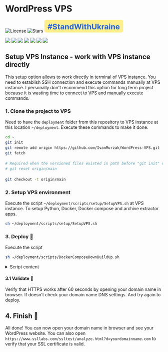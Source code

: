 # WordPress VPS

![License](https://img.shields.io/github/license/IvanMurzak/WordPress-VPS) ![Stars](https://img.shields.io/github/stars/IvanMurzak/WordPress-VPS) [![Stand With Ukraine](https://raw.githubusercontent.com/vshymanskyy/StandWithUkraine/main/badges/StandWithUkraine.svg)](https://stand-with-ukraine.pp.ua)

<div>
  <a target="_blank" href="https://docs.docker.com/"><img src="https://img.shields.io/badge/Docker-2CA5E0?style=for-the-badge&logo=docker&logoColor=white" /></a>
  <a target="_blank" href="https://developer.wordpress.org/"><img src="https://img.shields.io/badge/Wordpress-21759B?style=for-the-badge&logo=wordpress&logoColor=white" /></a>
  <a target="_blank" href="https://mysql.com/"><img src="https://img.shields.io/badge/MySQL-3E6E93?style=for-the-badge&logo=mysql&logoColor=white" /></a>
  <a target="_blank" href="https://letsencrypt.org/"><img src="https://img.shields.io/badge/LetsEncrypt-2C3C69?style=for-the-badge&logo=letsencrypt&logoColor=white" /></a>
  <a target="_blank" href="https://nginx.com/"><img src="https://img.shields.io/badge/Nginx-009639?style=for-the-badge&logo=nginx&logoColor=white" /></a>
  <a target="_blank" href="https://certbot.eff.org/"><img src="https://img.shields.io/badge/CertBot-000000?style=for-the-badge&logo=eff&logoColor=white" /></a>
  <a target="_blank" href="https://www.google.com/search?q=virtual+private+server"><img src="https://img.shields.io/badge/VPS-FFFFFF?style=for-the-badge&logo=vps&logoColor=white" /></a>
</div>

## Setup VPS Instance - work with VPS instance directly

This setup option allows to work directly in terminal of VPS instance. You need to establish SSH connection and execute commands manually at VPS instance. I personally don't recommend this option for long term project because it is wasting time to connect to VPS and manually execute commands.

### 1. Clone the project to VPS

Need to have the `deployment` folder from this repository to VPS instance at this location `~/deployment`. Execute these commands to make it done.

```bash
cd ~
git init
git remote add origin https://github.com/IvanMurzak/WordPress-VPS.git
git fetch

# Required when the versioned files existed in path before "git init" of this repo.
# git reset origin/main

git checkout -t origin/main
```

### 2. Setup VPS environment

Execute the script `~/deployment/scripts/setup/SetupVPS.sh` at VPS instance. To setup Python, Docker, Docker compose and archive extractor apps.

```bash
sh ~/deployment/scripts/setup/SetupVPS.sh
```

### 3. Deploy 🚀

Execute the script

```bash
sh ~/deployment/scripts/DockerComposeDownBuildUp.sh
```

<details>
  <summary>Script content</summary>
  
  ```bash
  cd ~/deployment
  sudo service docker start
  sudo docker-compose down
  sudo docker-compose build
  sudo docker-compose up -d
  ```

</details>

#### 3.1 Validate 🔎

Verify that HTTPS works after 60 seconds by opening your domain name in browser. If doesn't check your domain name DNS settings. And try again to deploy.

## 4. Finish 🏁

All done! You can now open your domain name in browser and see your WordPress website. You can also open `https://www.ssllabs.com/ssltest/analyze.html?d=yourdomainname.com` to verify that your SSL certificate is valid.
